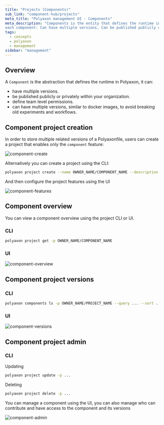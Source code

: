 ```yaml
---
title: "Projects (Components)"
sub_link: "component-hub/projects"
meta_title: "Polyaxon management UI - Components"
meta_description: "Components is the entity that defines the runtime in Polyaxon,
each component: Can have multiple versions, Can be published publicly or privately within your organization, Can define team level permissions."
tags:
  - concepts
  - polyaxon
  - management
sidebar: "management"
---
```


## Overview

A `Component` is the abstraction that defines the runtime in Polyaxon, it can:
 * have multiple versions.
 * be published publicly or privately within your organization.
 * define team level permissions.
 * can have multiple versions, similar to docker images, to avoid breaking old experiments and workflows.

## Component project creation

In order to store multiple related versions of a Polyaxonfile, users can create a project that enables only the `component` feature:

![component-create](../../../../content/images/dashboard/hub/component-create.png)

Alternatively you can create a project using the CLI:

```bash
polyaxon project create --name OWNER_NAME/COMPONENT_NAME --description ... --tags tag1,tag2,...
```

And then configure the project features using the UI

![component-features](../../../../content/images/dashboard/hub/component-features.png)

## Component overview

You can view a component overview using the project CLI or UI.

### CLI

```bash
polyaxon project get -p OWNER_NAME/COMPONENT_NAME
```

### UI

![component-overview](../../../../content/images/dashboard/hub/component-overview.png)

## Component project versions

### CLI

```bash
polyaxon components ls -p OWNER_NAME/PROJECT_NAME --query ... --sort ...
```

### UI

![component-versions](../../../../content/images/dashboard/hub/component-versions.png)

## Component project admin

### CLI

Updating

```bash
polyaxon project update -p ...
```

Deleting


```bash
polyaxon project delete -p ...
```

You can manage a component using the UI, you can also manage who can contribute and have access to the component and its versions

![component-admin](../../../../content/images/dashboard/hub/component-admin.png)
